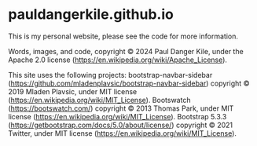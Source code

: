 # pauldangerkile.github.io
This is my personal website, please see the code for more information.

Words, images, and code, copyright © 2024 Paul Danger Kile, under the Apache 2.0 license (https://en.wikipedia.org/wiki/Apache_License).

This site uses the following projects:
bootstrap-navbar-sidebar (https://github.com/mladenplavsic/bootstrap-navbar-sidebar) copyright © 2019 Mladen Plavsic, under MIT license (https://en.wikipedia.org/wiki/MIT_License).
Bootswatch (https://bootswatch.com/) copyright © 2013 Thomas Park, under MIT license (https://en.wikipedia.org/wiki/MIT_License).
Bootstrap 5.3.3 (https://getbootstrap.com/docs/5.0/about/license/) copyright © 2021 Twitter, under MIT license (https://en.wikipedia.org/wiki/MIT_License).